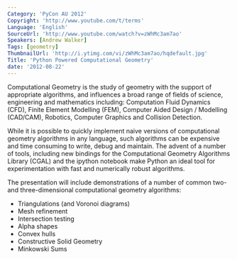 ```yaml
---
Category: 'PyCon AU 2012'
Copyright: 'http://www.youtube.com/t/terms'
Language: 'English'
SourceUrl: 'http://www.youtube.com/watch?v=zWhMc3am7ao'
Speakers: [Andrew Walker]
Tags: [geometry]
ThumbnailUrl: 'http://i.ytimg.com/vi/zWhMc3am7ao/hqdefault.jpg'
Title: 'Python Powered Computational Geometry'
date: '2012-08-22'
---
```

Computational Geometry is the study of geometry with the support of
appropriate algorithms, and influences a broad range of fields of science,
engineering and mathematics including: Computation Fluid Dynamics (CFD),
Finite Element Modelling (FEM), Computer Aided Design / Modelling (CAD/CAM),
Robotics, Computer Graphics and Collision Detection.

While it is possible to quickly implement naive versions of computational
geometry algorithms in any language, such algorithms can be expensive and time
consuming to write, debug and maintain. The advent of a number of tools,
including new bindings for the Computational Geometry Algorithms Library
(CGAL) and the ipython notebook make Python an ideal tool for experimentation
with fast and numerically robust algorithms.

The presentation will include demonstrations of a number of common two- and
three-dimensional computational geometry algorithms:

  * Triangulations (and Voronoi diagrams)
  * Mesh refinement
  * Intersection testing
  * Alpha shapes
  * Convex hulls
  * Constructive Solid Geometry
  * Minkowski Sums

